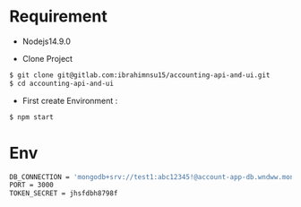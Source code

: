 # Requirement
* Nodejs14.9.0

* Clone Project
```bash
$ git clone git@gitlab.com:ibrahimnsu15/accounting-api-and-ui.git
$ cd accounting-api-and-ui
```

* First create Environment : 

```bash
$ npm start
```

# Env 
```bash 
DB_CONNECTION = 'mongodb+srv://test1:abc12345!@account-app-db.wndww.mongodb.net/accounting-app-db?retryWrites=true&w=majority'
PORT = 3000
TOKEN_SECRET = jhsfdbh8798f
```